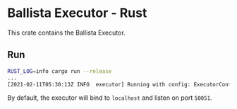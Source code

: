 # Ballista Executor - Rust
This crate contains the Ballista Executor.

## Run

```bash
RUST_LOG=info cargo run --release
...
[2021-02-11T05:30:13Z INFO  executor] Running with config: ExecutorConfig { host: "localhost", port: 50051, work_dir: "/var/folders/y8/fc61kyjd4n53tn444n72rjrm0000gn/T/.tmpv1LjN0", concurrent_tasks: 4 }
```

By default, the executor will bind to `localhost` and listen on port `50051`.